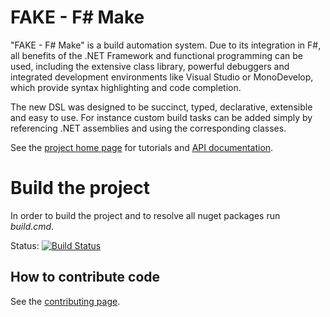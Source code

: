 # FAKE - F# Make

"FAKE - F# Make" is a build automation system. Due to its integration 
in F#, all benefits of the .NET Framework and functional programming can be used, including 
the extensive class library, powerful debuggers and integrated development environments like 
Visual Studio or MonoDevelop, which provide syntax highlighting and code completion.

The new DSL was designed to be succinct, typed, declarative, extensible and easy to use. 
For instance custom build tasks can be added simply by referencing .NET assemblies and using 
the corresponding classes.

See the [project home page](http://fsharp.github.com/FAKE/) for tutorials and [API documentation](http://fsharp.github.io/FAKE/apidocs/index.html).

# Build the project

In order to build the project and to resolve all nuget packages run *build.cmd*.

Status: [![Build Status](https://travis-ci.org/fsharp/FAKE.png)](https://travis-ci.org/fsharp/FAKE)

## How to contribute code

See the [contributing page](http://fsharp.github.com/FAKE/contributing.html).
